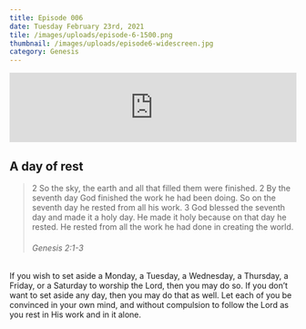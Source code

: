 ```yaml
---
title: Episode 006
date: Tuesday February 23rd, 2021
tile: /images/uploads/episode-6-1500.png
thumbnail: /images/uploads/episode6-widescreen.jpg
category: Genesis
---
```

<iframe title="0006 - A day of rest" height="122" width="100%" style="border: none;" scrolling="no" data-name="pb-iframe-player" src="https://www.podbean.com/media/player/bxey9-fba407?from=pb6admin&download=1&version=1&auto=0&share=1&download=1&rtl=0&fonts=Helvetica&skin=1&pfauth=&btn-skin=107"></iframe>

## A day of rest

> 2 So the sky, the earth and all that filled them were finished. 2 By the seventh day God finished the work he had been doing. So on the seventh day he rested from all his work. 3 God blessed the seventh day and made it a holy day. He made it holy because on that day he rested. He rested from all the work he had done in creating the world.
>
> ######  Genesis 2:1-3

If you wish to set aside a Monday, a Tuesday, a Wednesday, a Thursday, a Friday, or a Saturday to worship the Lord, then you may do so. If you don’t want to set aside any day, then you may do that as well. Let each of you be convinced in your own mind, and without compulsion to follow the Lord as you rest in His work and in it alone.